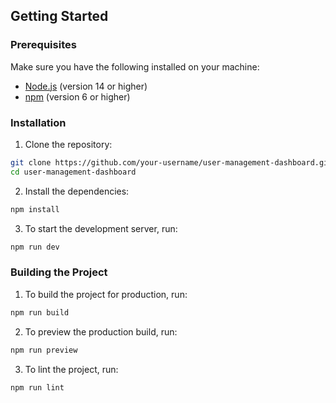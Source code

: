 ## Getting Started

### Prerequisites

Make sure you have the following installed on your machine:

- [Node.js](https://nodejs.org/) (version 14 or higher)
- [npm](https://www.npmjs.com/) (version 6 or higher)

### Installation

1. Clone the repository:

```sh
git clone https://github.com/your-username/user-management-dashboard.git
cd user-management-dashboard
```

2. Install the dependencies:

```sh
npm install
```

3. To start the development server, run:

``` sh
npm run dev
```

### Building the Project

1. To build the project for production, run:

```sh
npm run build
```

2. To preview the production build, run:

```sh
npm run preview
```

3. To lint the project, run:

```sh
npm run lint
```